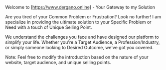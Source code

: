 Welcome to [https://www.dergano.online] - Your Gateway to my Solution

Are you tired of your Common Problem or Frustration? Look no further! I am specialize in providing the ultimate solution to your Specific Problem or Need with a touch of Unique Selling Point.

We understand the challenges you face and have designed our platform to simplify your life. Whether you're a Target Audience, a Profession/Industry, or simply someone looking to Desired Outcome, we've got you covered.

Note: Feel free to modify the introduction based on the nature of your website, target audience, and unique selling points.

